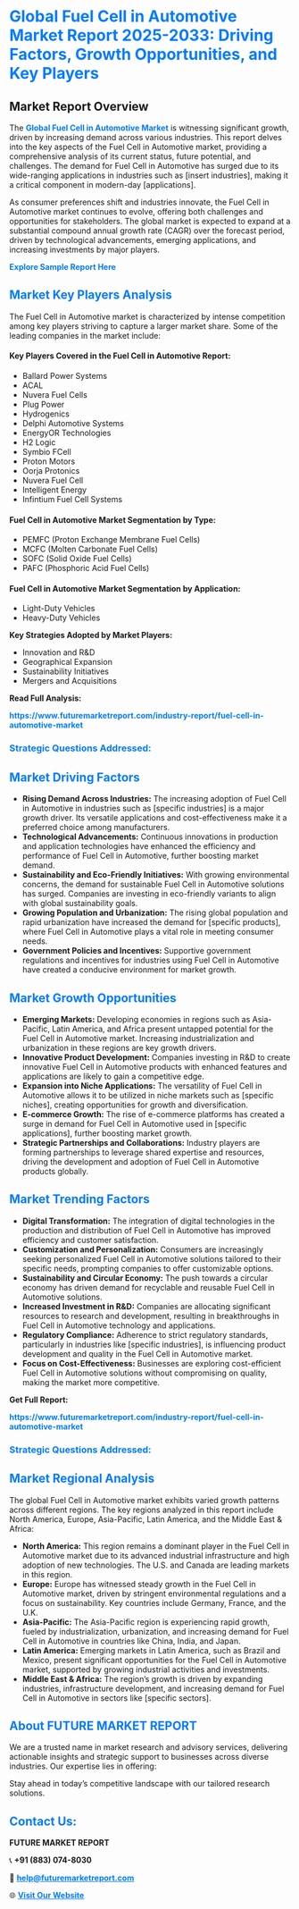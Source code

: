 <h1 style="color: #007BFF;">Global Fuel Cell in Automotive Market Report 2025-2033: Driving Factors, Growth Opportunities, and Key Players</h1>

<section id="overview">
<h2>Market Report Overview</h2>
<p>The <a href="https://www.futuremarketreport.com/industry-report/fuel-cell-in-automotive-market" style="color: #007BFF; text-decoration: none;"><strong>Global Fuel Cell in Automotive Market</strong></a> is witnessing significant growth, driven by increasing demand across various industries. This report delves into the key aspects of the Fuel Cell in Automotive market, providing a comprehensive analysis of its current status, future potential, and challenges. The demand for Fuel Cell in Automotive has surged due to its wide-ranging applications in industries such as [insert industries], making it a critical component in modern-day [applications].</p>
<p>As consumer preferences shift and industries innovate, the Fuel Cell in Automotive market continues to evolve, offering both challenges and opportunities for stakeholders. The global market is expected to expand at a substantial compound annual growth rate (CAGR) over the forecast period, driven by technological advancements, emerging applications, and increasing investments by major players.</p>
</section>

<section id="overview">
<p><a href="https://www.futuremarketreport.com/request-sample/reportId=51555" style="color: #007BFF; text-decoration: none;"><strong>Explore Sample Report Here</strong></a></p>
</section>

<section id="key-players">
<h2 style="color: #007BFF;">Market Key Players Analysis</h2>
<p>The Fuel Cell in Automotive market is characterized by intense competition among key players striving to capture a larger market share. Some of the leading companies in the market include:</p>
<h4>Key Players Covered in the Fuel Cell in Automotive Report:</h4>
<ul><li>Ballard Power Systems</li><li>ACAL</li><li>Nuvera Fuel Cells</li><li>Plug Power</li><li>Hydrogenics</li><li>Delphi Automotive Systems</li><li>EnergyOR Technologies</li><li>H2 Logic</li><li>Symbio FCell</li><li>Proton Motors</li><li>Oorja Protonics</li><li>Nuvera Fuel Cell</li><li>Intelligent Energy</li><li>Infintium Fuel Cell Systems</li></ul>
<h4>Fuel Cell in Automotive Market Segmentation by Type:</h4>
<ul><li>PEMFC (Proton Exchange Membrane Fuel Cells)</li><li>MCFC (Molten Carbonate Fuel Cells)</li><li>SOFC (Solid Oxide Fuel Cells)</li><li>PAFC (Phosphoric Acid Fuel Cells)</li></ul>

<h4>Fuel Cell in Automotive Market Segmentation by Application:</h4>
<ul><li>Light-Duty Vehicles</li><li>Heavy-Duty Vehicles</li></ul>
<p><strong>Key Strategies Adopted by Market Players:</strong></p>
<ul>
<li>Innovation and R&D</li>
<li>Geographical Expansion</li>
<li>Sustainability Initiatives</li>
<li>Mergers and Acquisitions</li>
</ul>
</section>

<section>
<p><strong>Read Full Analysis: </strong></p><a href="https://www.futuremarketreport.com/industry-report/fuel-cell-in-automotive-market" style="color: #007BFF; text-decoration: none;"><strong>https://www.futuremarketreport.com/industry-report/fuel-cell-in-automotive-market</strong></a>
<h3 style="color: #007BFF;">Strategic Questions Addressed:</h3>
</section>

<section id="driving-factors">
<h2 style="color: #007BFF;">Market Driving Factors</h2>
<ul>
<li><strong>Rising Demand Across Industries:</strong> The increasing adoption of Fuel Cell in Automotive in industries such as [specific industries] is a major growth driver. Its versatile applications and cost-effectiveness make it a preferred choice among manufacturers.</li>
<li><strong>Technological Advancements:</strong> Continuous innovations in production and application technologies have enhanced the efficiency and performance of Fuel Cell in Automotive, further boosting market demand.</li>
<li><strong>Sustainability and Eco-Friendly Initiatives:</strong> With growing environmental concerns, the demand for sustainable Fuel Cell in Automotive solutions has surged. Companies are investing in eco-friendly variants to align with global sustainability goals.</li>
<li><strong>Growing Population and Urbanization:</strong> The rising global population and rapid urbanization have increased the demand for [specific products], where Fuel Cell in Automotive plays a vital role in meeting consumer needs.</li>
<li><strong>Government Policies and Incentives:</strong> Supportive government regulations and incentives for industries using Fuel Cell in Automotive have created a conducive environment for market growth.</li>
</ul>
</section>

<section id="growth-opportunities">
<h2 style="color: #007BFF;">Market Growth Opportunities</h2>
<ul>
<li><strong>Emerging Markets:</strong> Developing economies in regions such as Asia-Pacific, Latin America, and Africa present untapped potential for the Fuel Cell in Automotive market. Increasing industrialization and urbanization in these regions are key growth drivers.</li>
<li><strong>Innovative Product Development:</strong> Companies investing in R&D to create innovative Fuel Cell in Automotive products with enhanced features and applications are likely to gain a competitive edge.</li>
<li><strong>Expansion into Niche Applications:</strong> The versatility of Fuel Cell in Automotive allows it to be utilized in niche markets such as [specific niches], creating opportunities for growth and diversification.</li>
<li><strong>E-commerce Growth:</strong> The rise of e-commerce platforms has created a surge in demand for Fuel Cell in Automotive used in [specific applications], further boosting market growth.</li>
<li><strong>Strategic Partnerships and Collaborations:</strong> Industry players are forming partnerships to leverage shared expertise and resources, driving the development and adoption of Fuel Cell in Automotive products globally.</li>
</ul>
</section>

<section id="trending-factors">
<h2 style="color: #007BFF;">Market Trending Factors</h2>
<ul>
<li><strong>Digital Transformation:</strong> The integration of digital technologies in the production and distribution of Fuel Cell in Automotive has improved efficiency and customer satisfaction.</li>
<li><strong>Customization and Personalization:</strong> Consumers are increasingly seeking personalized Fuel Cell in Automotive solutions tailored to their specific needs, prompting companies to offer customizable options.</li>
<li><strong>Sustainability and Circular Economy:</strong> The push towards a circular economy has driven demand for recyclable and reusable Fuel Cell in Automotive solutions.</li>
<li><strong>Increased Investment in R&D:</strong> Companies are allocating significant resources to research and development, resulting in breakthroughs in Fuel Cell in Automotive technology and applications.</li>
<li><strong>Regulatory Compliance:</strong> Adherence to strict regulatory standards, particularly in industries like [specific industries], is influencing product development and quality in the Fuel Cell in Automotive market.</li>
<li><strong>Focus on Cost-Effectiveness:</strong> Businesses are exploring cost-efficient Fuel Cell in Automotive solutions without compromising on quality, making the market more competitive.</li>
</ul>
</section>

<section>
<p><strong>Get Full Report: </strong></p><a href="https://www.futuremarketreport.com/industry-report/fuel-cell-in-automotive-market" style="color: #007BFF; text-decoration: none;"><strong>https://www.futuremarketreport.com/industry-report/fuel-cell-in-automotive-market</strong></a>
<h3 style="color: #007BFF;">Strategic Questions Addressed:</h3>
</section>


<section id="regional-analysis">
<h2 style="color: #007BFF;">Market Regional Analysis</h2>
<p>The global Fuel Cell in Automotive market exhibits varied growth patterns across different regions. The key regions analyzed in this report include North America, Europe, Asia-Pacific, Latin America, and the Middle East & Africa:</p>
<ul>
<li><strong>North America:</strong> This region remains a dominant player in the Fuel Cell in Automotive market due to its advanced industrial infrastructure and high adoption of new technologies. The U.S. and Canada are leading markets in this region.</li>
<li><strong>Europe:</strong> Europe has witnessed steady growth in the Fuel Cell in Automotive market, driven by stringent environmental regulations and a focus on sustainability. Key countries include Germany, France, and the U.K.</li>
<li><strong>Asia-Pacific:</strong> The Asia-Pacific region is experiencing rapid growth, fueled by industrialization, urbanization, and increasing demand for Fuel Cell in Automotive in countries like China, India, and Japan.</li>
<li><strong>Latin America:</strong> Emerging markets in Latin America, such as Brazil and Mexico, present significant opportunities for the Fuel Cell in Automotive market, supported by growing industrial activities and investments.</li>
<li><strong>Middle East & Africa:</strong> The region’s growth is driven by expanding industries, infrastructure development, and increasing demand for Fuel Cell in Automotive in sectors like [specific sectors].</li>
</ul>
</section>

<footer>
<h2 style="color: #007BFF;">About FUTURE MARKET REPORT</h2>
<p>We are a trusted name in market research and advisory services, delivering actionable insights and strategic support to businesses across diverse industries. Our expertise lies in offering:</p>

<p>Stay ahead in today’s competitive landscape with our tailored research solutions.</p>

<h2 style="color: #007BFF;">Contact Us:</h2>
<p><strong>FUTURE MARKET REPORT</strong></p>
<p>📞 <strong>+91 (883) 074-8030</strong></p>
<p>📧 <strong><a href="mailto:help@futuremarketreport.com" style="color: #007BFF;">help@futuremarketreport.com</a></strong></p>
<p>🌐 <strong><a href="https://www.futuremarketreport.com/" style="color: #007BFF;">Visit Our Website</a></strong></p>
</footer>